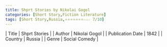 ```yaml
---
title: Shprt Stories by Nikolai Gogol
categories: [Short Story,Fiction Literature]
tags: [Short Story,Russia,⭐⭐⭐⭐⭐⭐⭐☆☆☆ 7/10]
---     
```

| Title | Shprt Stories  |
| Author |  Nikolai Gogol  |
| Publication Date | 1842   |
| Country | Russia |
| Genre | Social Comedy  |
        
